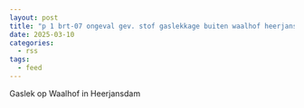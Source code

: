 ```yaml
---
layout: post
title: "p 1 brt-07 ongeval gev. stof gaslekkage buiten waalhof heerjansdam 189492 186231"
date: 2025-03-10
categories: 
  - rss
tags: 
  - feed
---
```


Gaslek op Waalhof in Heerjansdam
